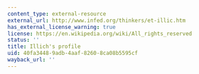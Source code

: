 ```yaml
---
content_type: external-resource
external_url: http://www.infed.org/thinkers/et-illic.htm
has_external_license_warning: true
license: https://en.wikipedia.org/wiki/All_rights_reserved
status: ''
title: Illich's profile
uid: 40fa3448-9adb-4aaf-8260-8ca08b5595cf
wayback_url: ''
---
```

